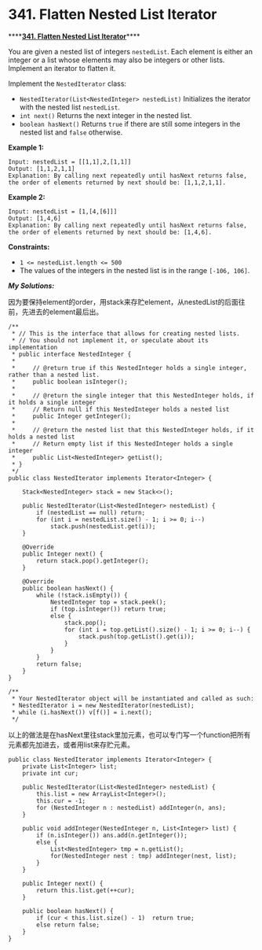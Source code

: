 # 341. Flatten Nested List Iterator

\*\*\*\*[**341. Flatten Nested List Iterator**](https://leetcode.com/problems/flatten-nested-list-iterator/)\*\*\*\*

You are given a nested list of integers `nestedList`. Each element is either an integer or a list whose elements may also be integers or other lists. Implement an iterator to flatten it.

Implement the `NestedIterator` class:

* `NestedIterator(List<NestedInteger> nestedList)` Initializes the iterator with the nested list `nestedList`.
* `int next()` Returns the next integer in the nested list.
* `boolean hasNext()` Returns `true` if there are still some integers in the nested list and `false` otherwise.

**Example 1:**

```text
Input: nestedList = [[1,1],2,[1,1]]
Output: [1,1,2,1,1]
Explanation: By calling next repeatedly until hasNext returns false, the order of elements returned by next should be: [1,1,2,1,1].
```

**Example 2:**

```text
Input: nestedList = [1,[4,[6]]]
Output: [1,4,6]
Explanation: By calling next repeatedly until hasNext returns false, the order of elements returned by next should be: [1,4,6].
```

**Constraints:**

* `1 <= nestedList.length <= 500`
* The values of the integers in the nested list is in the range `[-106, 106]`.

_**My Solutions:**_

因为要保持element的order，用stack来存贮element，从nestedList的后面往前，先进去的element最后出。

```text
/**
 * // This is the interface that allows for creating nested lists.
 * // You should not implement it, or speculate about its implementation
 * public interface NestedInteger {
 *
 *     // @return true if this NestedInteger holds a single integer, rather than a nested list.
 *     public boolean isInteger();
 *
 *     // @return the single integer that this NestedInteger holds, if it holds a single integer
 *     // Return null if this NestedInteger holds a nested list
 *     public Integer getInteger();
 *
 *     // @return the nested list that this NestedInteger holds, if it holds a nested list
 *     // Return empty list if this NestedInteger holds a single integer
 *     public List<NestedInteger> getList();
 * }
 */
public class NestedIterator implements Iterator<Integer> {
    
    Stack<NestedInteger> stack = new Stack<>();

    public NestedIterator(List<NestedInteger> nestedList) {
        if (nestedList == null) return;
        for (int i = nestedList.size() - 1; i >= 0; i--)
            stack.push(nestedList.get(i));
    }

    @Override
    public Integer next() {
        return stack.pop().getInteger();
    }

    @Override
    public boolean hasNext() {
        while (!stack.isEmpty()) {
            NestedInteger top = stack.peek();
            if (top.isInteger()) return true;
            else {
                stack.pop();
                for (int i = top.getList().size() - 1; i >= 0; i--) {
                    stack.push(top.getList().get(i));
                }
            }
        }
        return false;
    }
}

/**
 * Your NestedIterator object will be instantiated and called as such:
 * NestedIterator i = new NestedIterator(nestedList);
 * while (i.hasNext()) v[f()] = i.next();
 */
```

以上的做法是在hasNext里往stack里加元素，也可以专门写一个function把所有元素都先加进去，或者用list来存贮元素。

```text
public class NestedIterator implements Iterator<Integer> {
    private List<Integer> list;
    private int cur;

    public NestedIterator(List<NestedInteger> nestedList) {
        this.list = new ArrayList<Integer>();
        this.cur = -1;
        for (NestedInteger n : nestedList) addInteger(n, ans);
    }
    
    public void addInteger(NestedInteger n, List<Integer> list) {
        if (n.isInteger()) ans.add(n.getInteger());
        else {
            List<NestedInteger> tmp = n.getList();
            for(NestedInteger nest : tmp) addInteger(nest, list);
        }
    }

    public Integer next() {
        return this.list.get(++cur);
    }

    public boolean hasNext() {
        if (cur < this.list.size() - 1)  return true;
        else return false;
    }
}
```

